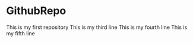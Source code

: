 # GithubRepo
This is my first repository
This is my third line 
This is my fourth line
This is my fifth line